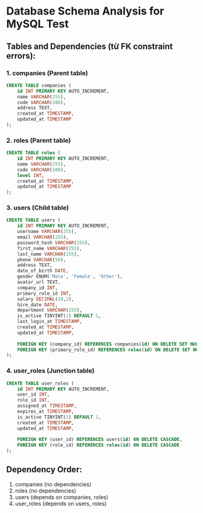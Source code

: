 # Database Schema Analysis for MySQL Test

## Tables and Dependencies (từ FK constraint errors):

### 1. companies (Parent table)
```sql
CREATE TABLE companies (
    id INT PRIMARY KEY AUTO_INCREMENT,
    name VARCHAR(255),
    code VARCHAR(100),
    address TEXT,
    created_at TIMESTAMP,
    updated_at TIMESTAMP
);
```

### 2. roles (Parent table)
```sql
CREATE TABLE roles (
    id INT PRIMARY KEY AUTO_INCREMENT,
    name VARCHAR(255),
    code VARCHAR(100),
    level INT,
    created_at TIMESTAMP,
    updated_at TIMESTAMP
);
```

### 3. users (Child table)
```sql
CREATE TABLE users (
    id INT PRIMARY KEY AUTO_INCREMENT,
    username VARCHAR(255),
    email VARCHAR(255),
    password_hash VARCHAR(255),
    first_name VARCHAR(255),
    last_name VARCHAR(255),
    phone VARCHAR(50),
    address TEXT,
    date_of_birth DATE,
    gender ENUM('Male', 'Female', 'Other'),
    avatar_url TEXT,
    company_id INT,
    primary_role_id INT,
    salary DECIMAL(10,2),
    hire_date DATE,
    department VARCHAR(255),
    is_active TINYINT(1) DEFAULT 1,
    last_login_at TIMESTAMP,
    created_at TIMESTAMP,
    updated_at TIMESTAMP,
    
    FOREIGN KEY (company_id) REFERENCES companies(id) ON DELETE SET NULL,
    FOREIGN KEY (primary_role_id) REFERENCES roles(id) ON DELETE SET NULL
);
```

### 4. user_roles (Junction table)
```sql
CREATE TABLE user_roles (
    id INT PRIMARY KEY AUTO_INCREMENT,
    user_id INT,
    role_id INT,
    assigned_at TIMESTAMP,
    expires_at TIMESTAMP,
    is_active TINYINT(1) DEFAULT 1,
    created_at TIMESTAMP,
    updated_at TIMESTAMP,
    
    FOREIGN KEY (user_id) REFERENCES users(id) ON DELETE CASCADE,
    FOREIGN KEY (role_id) REFERENCES roles(id) ON DELETE CASCADE
);
```

## Dependency Order:
1. companies (no dependencies)
2. roles (no dependencies)  
3. users (depends on companies, roles)
4. user_roles (depends on users, roles) 